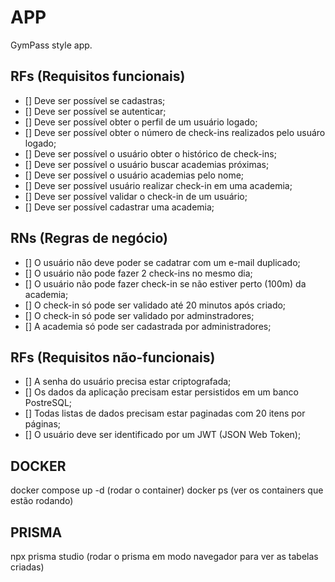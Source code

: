 # APP

GymPass style app.

## RFs (Requisitos funcionais)

- [] Deve ser possível se cadastras;
- [] Deve ser possível se autenticar;
- [] Deve ser possível obter o perfil de um usuário logado;
- [] Deve ser possível obter o número de check-ins realizados pelo usuáro logado;
- [] Deve ser possível o usuário obter o histórico de check-ins;
- [] Deve ser possível o usuário buscar academias próximas;
- [] Deve ser possível o usuário academias pelo nome;
- [] Deve ser possível usuário realizar check-in em uma academia;
- [] Deve ser possível validar o check-in de um usuário;
- [] Deve ser possível cadastrar uma academia;

## RNs (Regras de negócio)

- [] O usuário não deve poder se cadatrar com um e-mail duplicado;
- [] O usuário não pode fazer 2 check-ins no mesmo dia;
- [] O usuário não pode fazer check-in se não estiver perto (100m) da academia;
- [] O check-in só pode ser validado até 20 minutos após criado;
- [] O check-in só pode ser validado por adminstradores;
- [] A academia só pode ser cadastrada por administradores;

## RFs (Requisitos não-funcionais)

- [] A senha do usuário precisa estar criptografada;
- [] Os dados da aplicação precisam estar persistidos em um banco PostreSQL;
- [] Todas listas de dados precisam estar paginadas com 20 itens por páginas;
- [] O usuário deve ser identificado por um JWT (JSON Web Token);


## DOCKER 
docker compose up -d   (rodar o container)
docker ps              (ver os containers que estão rodando)


## PRISMA
npx prisma studio      (rodar o prisma em modo navegador para ver as tabelas criadas)